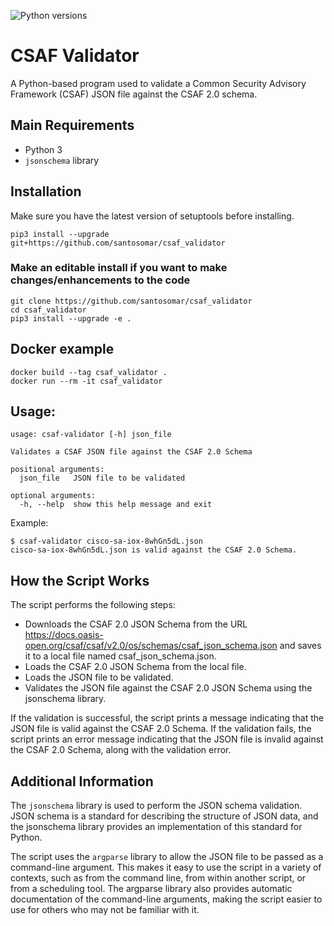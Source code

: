 ![Python versions](https://img.shields.io/pypi/pyversions/danger-python)

# CSAF Validator
A Python-based program used to validate a Common Security Advisory Framework (CSAF) JSON file against the CSAF 2.0 schema.

## Main Requirements
- Python 3
- `jsonschema` library

## Installation

Make sure you have the latest version of setuptools before installing.

```
pip3 install --upgrade git+https://github.com/santosomar/csaf_validator
```

### Make an editable install if you want to make changes/enhancements to the code

```
git clone https://github.com/santosomar/csaf_validator
cd csaf_validator
pip3 install --upgrade -e .
```

## Docker example

```
docker build --tag csaf_validator .
docker run --rm -it csaf_validator
```

## Usage:

```
usage: csaf-validator [-h] json_file

Validates a CSAF JSON file against the CSAF 2.0 Schema

positional arguments:
  json_file   JSON file to be validated

optional arguments:
  -h, --help  show this help message and exit
  ```
  
 Example:
 
 ```
 $ csaf-validator cisco-sa-iox-8whGn5dL.json
 cisco-sa-iox-8whGn5dL.json is valid against the CSAF 2.0 Schema.
 ```

## How the Script Works
The script performs the following steps:

- Downloads the CSAF 2.0 JSON Schema from the URL https://docs.oasis-open.org/csaf/csaf/v2.0/os/schemas/csaf_json_schema.json and saves it to a local file named csaf_json_schema.json.
- Loads the CSAF 2.0 JSON Schema from the local file.
- Loads the JSON file to be validated.
- Validates the JSON file against the CSAF 2.0 JSON Schema using the jsonschema library.

If the validation is successful, the script prints a message indicating that the JSON file is valid against the CSAF 2.0 Schema. If the validation fails, the script prints an error message indicating that the JSON file is invalid against the CSAF 2.0 Schema, along with the validation error.

## Additional Information
The `jsonschema` library is used to perform the JSON schema validation. JSON schema is a standard for describing the structure of JSON data, and the jsonschema library provides an implementation of this standard for Python.

The script uses the `argparse` library to allow the JSON file to be passed as a command-line argument. This makes it easy to use the script in a variety of contexts, such as from the command line, from within another script, or from a scheduling tool. The argparse library also provides automatic documentation of the command-line arguments, making the script easier to use for others who may not be familiar with it.
